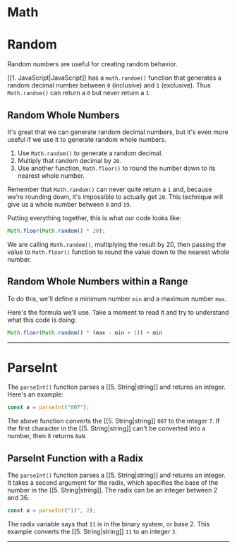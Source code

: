 # Math

# Random
Random numbers are useful for creating random behavior.

[[1. JavaScript|JavaScript]] has a `math.random()` function that generates a random decimal number between `0` (inclusive) and `1` (exclusive). Thus `Math.random()` can return a `0` but never return a `1`.

## Random Whole Numbers
It's great that we can generate random decimal numbers, but it's even more useful if we use it to generate random whole numbers.

1.  Use `Math.random()` to generate a random decimal.
2.  Multiply that random decimal by `20`.
3.  Use another function, `Math.floor()` to round the number down to its nearest whole number.

Remember that `Math.random()` can never quite return a `1` and, because we're rounding down, it's impossible to actually get `20`. This technique will give us a whole number between `0` and `19`.

Putting everything together, this is what our code looks like:

```js
Math.floor(Math.random() * 20);
```
We are calling `Math.random()`, multiplying the result by 20, then passing the value to `Math.floor()` function to round the value down to the nearest whole number.

## Random Whole Numbers within a Range
To do this, we'll define a minimum number `min` and a maximum number `max`.

Here's the formula we'll use. Take a moment to read it and try to understand what this code is doing:

```js
Math.floor(Math.random() * (max - min + 1)) + min
```
---

# ParseInt
The `parseInt()` function parses a [[5. String|string]] and returns an integer. Here's an example:

```js
const a = parseInt("007");
```
The above function converts the [[5. String|string]] `007` to the integer `7`. If the first character in the [[5. String|string]] can't be converted into a number, then it returns `NaN`.

## **ParseInt Function with a Radix**
The `parseInt()` function parses a [[5. String|string]] and returns an integer. It takes a second argument for the radix, which specifies the base of the number in the [[5. String|string]]. The radix can be an integer between 2 and 36.

```js
const a = parseInt("11", 2);
```
The radix variable says that `11` is in the binary system, or base 2. This example converts the [[5. String|string]] `11` to an integer `3`.

---





